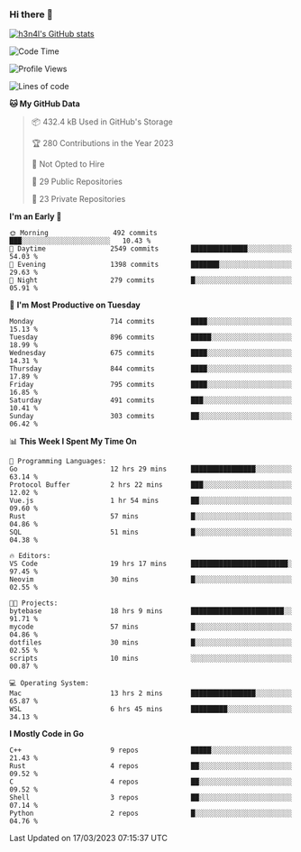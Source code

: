 ### Hi there 👋

[![h3n4l's GitHub stats](https://github-readme-stats.vercel.app/api?username=h3n4l&count_private=true&show_icons=true&theme=radical)](https://github.com/h3n4l/github-readme-stats)

<!--START_SECTION:waka-->
![Code Time](http://img.shields.io/badge/Code%20Time-1%2C047%20hrs%2052%20mins-blue)

![Profile Views](http://img.shields.io/badge/Profile%20Views-1-blue)

![Lines of code](https://img.shields.io/badge/From%20Hello%20World%20I%27ve%20Written-2.7%20million%20lines%20of%20code-blue)

**🐱 My GitHub Data** 

> 📦 432.4 kB Used in GitHub's Storage 
 > 
> 🏆 280 Contributions in the Year 2023
 > 
> 🚫 Not Opted to Hire
 > 
> 📜 29 Public Repositories 
 > 
> 🔑 23 Private Repositories 
 > 
**I'm an Early 🐤** 

```text
🌞 Morning                492 commits         ███░░░░░░░░░░░░░░░░░░░░░░   10.43 % 
🌆 Daytime                2549 commits        ██████████████░░░░░░░░░░░   54.03 % 
🌃 Evening                1398 commits        ███████░░░░░░░░░░░░░░░░░░   29.63 % 
🌙 Night                  279 commits         █░░░░░░░░░░░░░░░░░░░░░░░░   05.91 % 
```
📅 **I'm Most Productive on Tuesday** 

```text
Monday                   714 commits         ████░░░░░░░░░░░░░░░░░░░░░   15.13 % 
Tuesday                  896 commits         █████░░░░░░░░░░░░░░░░░░░░   18.99 % 
Wednesday                675 commits         ████░░░░░░░░░░░░░░░░░░░░░   14.31 % 
Thursday                 844 commits         ████░░░░░░░░░░░░░░░░░░░░░   17.89 % 
Friday                   795 commits         ████░░░░░░░░░░░░░░░░░░░░░   16.85 % 
Saturday                 491 commits         ███░░░░░░░░░░░░░░░░░░░░░░   10.41 % 
Sunday                   303 commits         ██░░░░░░░░░░░░░░░░░░░░░░░   06.42 % 
```


📊 **This Week I Spent My Time On** 

```text
💬 Programming Languages: 
Go                       12 hrs 29 mins      ████████████████░░░░░░░░░   63.14 % 
Protocol Buffer          2 hrs 22 mins       ███░░░░░░░░░░░░░░░░░░░░░░   12.02 % 
Vue.js                   1 hr 54 mins        ██░░░░░░░░░░░░░░░░░░░░░░░   09.60 % 
Rust                     57 mins             █░░░░░░░░░░░░░░░░░░░░░░░░   04.86 % 
SQL                      51 mins             █░░░░░░░░░░░░░░░░░░░░░░░░   04.38 % 

🔥 Editors: 
VS Code                  19 hrs 17 mins      ████████████████████████░   97.45 % 
Neovim                   30 mins             █░░░░░░░░░░░░░░░░░░░░░░░░   02.55 % 

🐱‍💻 Projects: 
bytebase                 18 hrs 9 mins       ███████████████████████░░   91.71 % 
mycode                   57 mins             █░░░░░░░░░░░░░░░░░░░░░░░░   04.86 % 
dotfiles                 30 mins             █░░░░░░░░░░░░░░░░░░░░░░░░   02.55 % 
scripts                  10 mins             ░░░░░░░░░░░░░░░░░░░░░░░░░   00.87 % 

💻 Operating System: 
Mac                      13 hrs 2 mins       ████████████████░░░░░░░░░   65.87 % 
WSL                      6 hrs 45 mins       █████████░░░░░░░░░░░░░░░░   34.13 % 
```

**I Mostly Code in Go** 

```text
C++                      9 repos             █████░░░░░░░░░░░░░░░░░░░░   21.43 % 
Rust                     4 repos             ██░░░░░░░░░░░░░░░░░░░░░░░   09.52 % 
C                        4 repos             ██░░░░░░░░░░░░░░░░░░░░░░░   09.52 % 
Shell                    3 repos             ██░░░░░░░░░░░░░░░░░░░░░░░   07.14 % 
Python                   2 repos             █░░░░░░░░░░░░░░░░░░░░░░░░   04.76 % 
```




 Last Updated on 17/03/2023 07:15:37 UTC
<!--END_SECTION:waka-->

